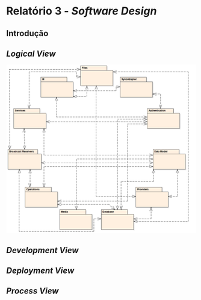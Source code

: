 # Relatório 3 - *Software Design*

## Introdução

## *Logical View*

![LogicalView](/ESOF-docs/resources/logicalview.png)

## *Development View*

## *Deployment View*

## *Process View*
